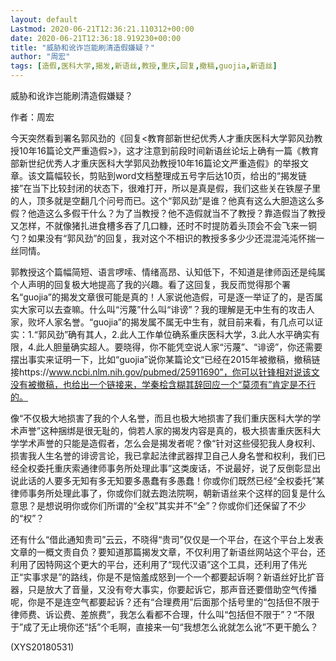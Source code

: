 ```yaml
---
layout: default
Lastmod: 2020-06-21T12:36:21.110312+00:00
date: 2020-06-21T12:36:18.919230+00:00
title: "威胁和讹诈岂能刷清造假嫌疑？"
author: "周宏"
tags: [造假,医科大学,揭发,新语丝,教授,重庆,回复,撤稿,guojia,新语丝]
---
```


威胁和讹诈岂能刷清造假嫌疑？

作者：周宏

今天突然看到署名郭风劲的《回复<教育部新世纪优秀人才重庆医科大学郭风劲教授10年16篇论文严重造假>》，这才注意到前段时间新语丝论坛上确有一篇《教育部新世纪优秀人才重庆医科大学郭风劲教授10年16篇论文严重造假》的举报文章。该文篇幅较长，剪贴到word文档整理成五号字后达10页，给出的“揭发链接”在当下比较封闭的状态下，很难打开，所以是真是假，我们这些关在铁屋子里的人，顶多就是空翻几个问号而已。这个“郭风劲”是谁？他真有这么大胆造这么多假？他造这么多假干什么？为了当教授？他不造假就当不了教授？靠造假当了教授又怎样，不就像猪扎进食槽多吞了几口糠，还时不时提防着头顶会不会飞来一铜勺？如果没有“郭风劲”的回复，我对这个不相识的教授多多少少还混混沌沌怀揣一丝同情。

郭教授这个篇幅简短、语言啰嗦、情绪高昂、认知低下，不知道是律师函还是纯属个人声明的回复极大地提高了我的兴趣。看了这回复，我反而觉得那个署名“guojia”的揭发文章很可能是真的！人家说他造假，可是逐一举证了的，是否属实大家可以去查嘛。什么叫“污蔑”什么叫“诽谤”？我的理解是无中生有的攻击人家，败坏人家名誉。“guojia”的揭发属不属无中生有，就目前来看，有几点可以证实：1.“郭风劲”确有其人，2.此人工作单位确系重庆医科大学，3.此人水平确实有限，4.此人胆量确实超人。要晓得，你不能凭空说人家“污蔑”、“诽谤”，你还需要摆出事实来证明一下，比如“guojia”说你某篇论文“已经在2015年被撤稿，撤稿链接https://www.ncbi.nlm.nih.gov/pubmed/25911690”，你可以针锋相对说该文没有被撤稿，也给出一个链接来，学秦桧含糊其辞回应一个“莫须有”肯定是不行的。

像“不仅极大地损害了我的个人名誉，而且也极大地损害了我们重庆医科大学的学术声誉”这种捆绑是很无耻的，倘若人家的揭发内容是真的，极大损害重庆医科大学学术声誉的只能是造假者，怎么会是揭发者呢？像“针对这些侵犯我人身权利、损害我人生名誉的诽谤言论，我已拿起法律武器捍卫自己人身名誉和权利，我们已经全权委托重庆索通律师事务所处理此事”这类废话，不说最好，说了反倒彰显出说此话的人要多无知有多无知要多愚蠢有多愚蠢！你或你们既然已经“全权委托”某律师事务所处理此事了，你或你们就去跑法院啊，朝新语丝来个这样的回复是什么意思？是想说明你或你们所谓的“全权”其实并不“全”？你或你们还保留了不少的“权”？

还有什么“借此通知贵司”云云，不晓得“贵司”仅仅是一个平台，在这个平台上发表文章的一概文责自负？要知道那篇揭发文章，不仅利用了新语丝网站这个平台，还利用了因特网这个更大的平台，还利用了“现代汉语”这个工具，还利用了伟光正“实事求是”的路线，你是不是恼羞成怒到一个一个都要起诉啊？新语丝好比扩音器，只是放大了音量，又没有夸大事实，你要起诉它，那声音还要借助空气传播呢，你是不是连空气都要起诉？还有“合理费用”后面那个括号里的“包括但不限于律师费、诉讼费、差旅费”，我怎么看都不合理，什么叫“包括但不限于”？“不限于”成了无止境你还“括”个毛啊，直接来一句“我想怎么讹就怎么讹”不更干脆么？

(XYS20180531)

